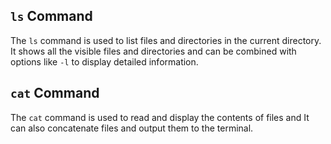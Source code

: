 ## `ls` Command
The `ls` command is used to list files and directories in the current directory. It shows all the visible files and directories and can be combined with options like `-l` to display detailed information.

## `cat` Command
The `cat` command is used to read and display the contents of files and It can also concatenate files and output them to the terminal.
